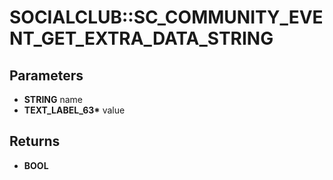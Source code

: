 # SOCIALCLUB::SC_COMMUNITY_EVENT_GET_EXTRA_DATA_STRING

## Parameters
* **STRING** name
* **TEXT_LABEL_63\*** value

## Returns
* **BOOL**